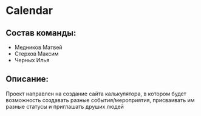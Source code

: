 # Calendar

## Состав команды:
- Медников Матвей  
- Стерхов Максим  
- Черных Илья

## Описание:
Проект направлен на создание сайта калькулятора, в котором будет возможность создавать разные события/мероприятия, присваивать им разные статусы и приглашать друших людей
